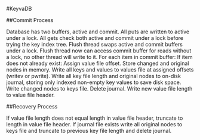 #KeyvaDB

##Commit Process

Database has two buffers, active and commit.
All puts are written to active under a lock.
All gets check both active and commit under a lock before trying the key index tree.
Flush thread swaps active and commit buffers under a lock.
Flush thread now can access commit buffer for reads without a lock, no other thread will write to it.
For each item in commit buffer:
	If item does not already exist:
		Assign value file offset.
		Store changed and original nodes in memory.
Write all keys and values to values file at assigned offsets (writev or pwrite).
Write all key file length and original nodes to on-disk journal, storing only indexed non-empty key values to save disk space.
Write changed nodes to keys file.
Delete journal.
Write new value file length to value file header.

##Recovery Process

If value file length does not equal length in value file header, truncate to length in value file header.
If journal file exists write all original nodes to keys file and truncate to previous key file length and delete journal.
